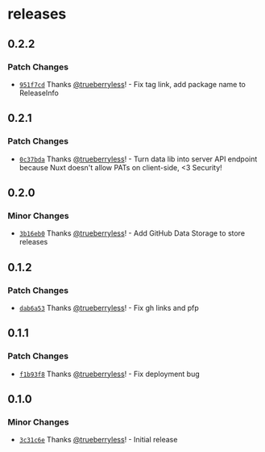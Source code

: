 # releases

## 0.2.2

### Patch Changes

- [`951f7cd`](https://github.com/trueberryless-org/releases/commit/951f7cde245d401fa048dc0ea27fe33ce4e3c1f4) Thanks [@trueberryless](https://github.com/trueberryless)! - Fix tag link, add package name to ReleaseInfo

## 0.2.1

### Patch Changes

- [`0c37bda`](https://github.com/trueberryless-org/releases/commit/0c37bda6ebb8b8cf1029ae1486613c1d547480ab) Thanks [@trueberryless](https://github.com/trueberryless)! - Turn data lib into server API endpoint because Nuxt doesn't allow PATs on client-side, <3 Security!

## 0.2.0

### Minor Changes

- [`3b16eb0`](https://github.com/trueberryless-org/releases/commit/3b16eb0161c2df7e925454b820ddeba647417b58) Thanks [@trueberryless](https://github.com/trueberryless)! - Add GitHub Data Storage to store releases

## 0.1.2

### Patch Changes

- [`dab6a53`](https://github.com/trueberryless-org/releases/commit/dab6a5398ced99e5ea6aa8aa30442e13f3f40432) Thanks [@trueberryless](https://github.com/trueberryless)! - Fix gh links and pfp

## 0.1.1

### Patch Changes

- [`f1b93f8`](https://github.com/trueberryless-org/releases/commit/f1b93f8fb234a705b93e86a972070909ce9757ee) Thanks [@trueberryless](https://github.com/trueberryless)! - Fix deployment bug

## 0.1.0

### Minor Changes

- [`3c31c6e`](https://github.com/trueberryless-org/releases/commit/3c31c6e5906c604c8ff878bed529225a11665b26) Thanks [@trueberryless](https://github.com/trueberryless)! - Initial release
